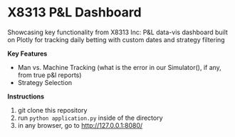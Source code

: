 # X8313 P&L Dashboard
Showcasing key functionality from X8313 Inc: P&L data-vis dashboard built on Plotly for tracking daily betting with custom dates and strategy filtering

**Key Features**

* Man vs. Machine Tracking (what is the error in our Simulator(), if any, from true p&l reports)
* Strategy Selection

**Instructions**
1. git clone this repository
2. run `python application.py` inside of the directory
3. in any browser, go to http://127.0.0.1:8080/
